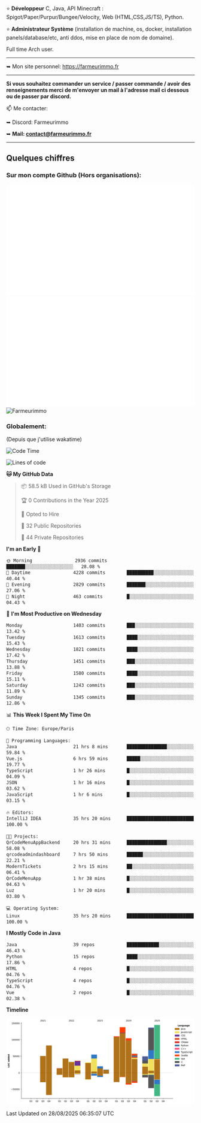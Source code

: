 ⭐ **Développeur** C, Java, API Minecraft : Spigot/Paper/Purpur/Bungee/Velocity, Web (HTML,CSS,JS/TS), Python.

⭐ **Administrateur Système** (installation de machine, os, docker, installation panels/database/etc, anti ddos, mise en place de nom de domaine).

Full time Arch user.

---

➥ Mon site personnel: https://farmeurimmo.fr

---

**Si vous souhaitez commander un service / passer commande / avoir des renseignements merci de m'envoyer un mail à l'adresse mail ci dessous ou de passer par discord.**

📫 Me contacter:
 
   ➥ Discord: Farmeurimmo
   
   ➥ **Mail: contact@farmeurimmo.fr**

---
## Quelques chiffres

### Sur mon compte Github (Hors organisations):

<a href="https://github.com/Farmeurimmo/github-stats">
<img src="https://github.com/Farmeurimmo/github-stats/blob/master/generated/overview.svg#gh-dark-mode-only" />
<img src="https://github.com/Farmeurimmo/github-stats/blob/master/generated/languages.svg#gh-dark-mode-only" />
</a>

<img src="https://komarev.com/ghpvc/?username=Farmeurimmo" alt="Farmeurimmo" />

### Globalement:

(Depuis que j'utilise wakatime)
<!--START_SECTION:waka-->
![Code Time](http://img.shields.io/badge/Code%20Time-2%2C416%20hrs%2015%20mins-blue)

![Lines of code](https://img.shields.io/badge/From%20Hello%20World%20I%27ve%20Written-1.1%20million%20lines%20of%20code-blue)

**🐱 My GitHub Data** 

> 📦 58.5 kB Used in GitHub's Storage 
 > 
> 🏆 0 Contributions in the Year 2025
 > 
> 💼 Opted to Hire
 > 
> 📜 32 Public Repositories 
 > 
> 🔑 44 Private Repositories 
 > 
**I'm an Early 🐤** 

```text
🌞 Morning                2936 commits        ███████░░░░░░░░░░░░░░░░░░   28.08 % 
🌆 Daytime                4228 commits        ██████████░░░░░░░░░░░░░░░   40.44 % 
🌃 Evening                2829 commits        ███████░░░░░░░░░░░░░░░░░░   27.06 % 
🌙 Night                  463 commits         █░░░░░░░░░░░░░░░░░░░░░░░░   04.43 % 
```
📅 **I'm Most Productive on Wednesday** 

```text
Monday                   1403 commits        ███░░░░░░░░░░░░░░░░░░░░░░   13.42 % 
Tuesday                  1613 commits        ████░░░░░░░░░░░░░░░░░░░░░   15.43 % 
Wednesday                1821 commits        ████░░░░░░░░░░░░░░░░░░░░░   17.42 % 
Thursday                 1451 commits        ███░░░░░░░░░░░░░░░░░░░░░░   13.88 % 
Friday                   1580 commits        ████░░░░░░░░░░░░░░░░░░░░░   15.11 % 
Saturday                 1243 commits        ███░░░░░░░░░░░░░░░░░░░░░░   11.89 % 
Sunday                   1345 commits        ███░░░░░░░░░░░░░░░░░░░░░░   12.86 % 
```


📊 **This Week I Spent My Time On** 

```text
🕑︎ Time Zone: Europe/Paris

💬 Programming Languages: 
Java                     21 hrs 8 mins       ███████████████░░░░░░░░░░   59.84 % 
Vue.js                   6 hrs 59 mins       █████░░░░░░░░░░░░░░░░░░░░   19.77 % 
TypeScript               1 hr 26 mins        █░░░░░░░░░░░░░░░░░░░░░░░░   04.09 % 
JSON                     1 hr 16 mins        █░░░░░░░░░░░░░░░░░░░░░░░░   03.62 % 
JavaScript               1 hr 6 mins         █░░░░░░░░░░░░░░░░░░░░░░░░   03.15 % 

🔥 Editors: 
IntelliJ IDEA            35 hrs 20 mins      █████████████████████████   100.00 % 

🐱‍💻 Projects: 
QrCodeMenuAppBackend     20 hrs 31 mins      ███████████████░░░░░░░░░░   58.08 % 
qrcodeadmindashboard     7 hrs 50 mins       ██████░░░░░░░░░░░░░░░░░░░   22.21 % 
ModernTickets            2 hrs 15 mins       ██░░░░░░░░░░░░░░░░░░░░░░░   06.41 % 
QrCodeMenuApp            1 hr 38 mins        █░░░░░░░░░░░░░░░░░░░░░░░░   04.63 % 
Luz                      1 hr 20 mins        █░░░░░░░░░░░░░░░░░░░░░░░░   03.80 % 

💻 Operating System: 
Linux                    35 hrs 20 mins      █████████████████████████   100.00 % 
```

**I Mostly Code in Java** 

```text
Java                     39 repos            ████████████░░░░░░░░░░░░░   46.43 % 
Python                   15 repos            ████░░░░░░░░░░░░░░░░░░░░░   17.86 % 
HTML                     4 repos             █░░░░░░░░░░░░░░░░░░░░░░░░   04.76 % 
TypeScript               4 repos             █░░░░░░░░░░░░░░░░░░░░░░░░   04.76 % 
Vue                      2 repos             █░░░░░░░░░░░░░░░░░░░░░░░░   02.38 % 
```



**Timeline**

![Lines of Code chart](https://raw.githubusercontent.com/Farmeurimmo/Farmeurimmo/main/assets/bar_graph.png)


 Last Updated on 28/08/2025 06:35:07 UTC
<!--END_SECTION:waka-->
